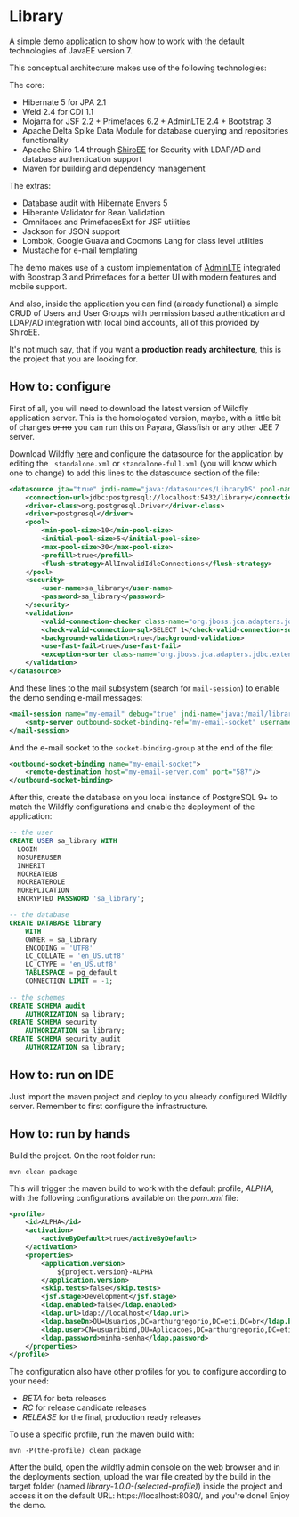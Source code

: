 # Library

A simple demo application to show how to work with the default technologies of JavaEE version 7.

This conceptual architecture makes use of the following technologies:

The core:

- Hibernate 5 for JPA 2.1
- Weld 2.4 for CDI 1.1
- Mojarra for JSF 2.2 + Primefaces 6.2 + AdminLTE 2.4 + Bootstrap 3
- Apache Delta Spike Data Module for database querying and repositories functionality
- Apache Shiro 1.4 through [ShiroEE](https://github.com/arthurgregorio/shiro-ee) for Security with LDAP/AD and database authentication support
- Maven for building and dependency management

The extras:

- Database audit with Hibernate Envers 5
- Hiberante Validator for Bean Validation
- Omnifaces and PrimefacesExt for JSF utilities
- Jackson for JSON support
- Lombok, Google Guava and Coomons Lang for class level utilities
- Mustache for e-mail templating 

The demo makes use of a custom implementation of [AdminLTE](https://adminlte.io/) integrated with Boostrap 3 and Primefaces for a better UI with modern features and mobile support.

And also, inside the application you can find (already functional) a simple CRUD of Users and User Groups with permission based authentication and LDAP/AD integration with local bind accounts, all of this provided by ShiroEE.

It's not much say, that if you want a **production ready architecture**, this is the project that you are looking for.

## How to: configure

First of all, you will need to download the latest version of Wildfly application server. This is the homologated version, maybe, with a little bit of changes ~~or no~~ you can run this on Payara, Glassfish or any other JEE 7 server.

Download Wildfly [here](http://wildfly.org/downloads/) and configure the datasource for the application by editing the ``` standalone.xml``` or ```standalone-full.xml``` (you will know which one to change) to add this lines to the datasource section of the file:

```xml
<datasource jta="true" jndi-name="java:/datasources/LibraryDS" pool-name="LibraryDS" enabled="true" use-ccm="false">
    <connection-url>jdbc:postgresql://localhost:5432/library</connection-url>
    <driver-class>org.postgresql.Driver</driver-class>
    <driver>postgresql</driver>
    <pool>
        <min-pool-size>10</min-pool-size>
        <initial-pool-size>5</initial-pool-size>
        <max-pool-size>30</max-pool-size>
        <prefill>true</prefill>
        <flush-strategy>AllInvalidIdleConnections</flush-strategy>
    </pool>
    <security>
        <user-name>sa_library</user-name>
        <password>sa_library</password>
    </security>
    <validation>
        <valid-connection-checker class-name="org.jboss.jca.adapters.jdbc.extensions.postgres.PostgreSQLValidConnectionChecker"/>
        <check-valid-connection-sql>SELECT 1</check-valid-connection-sql>
        <background-validation>true</background-validation>
        <use-fast-fail>true</use-fast-fail>
        <exception-sorter class-name="org.jboss.jca.adapters.jdbc.extensions.postgres.PostgreSQLExceptionSorter"/>
    </validation>
</datasource>
```

And these lines to the mail subsystem (search for ```mail-session```) to enable the demo sending e-mail messages:

```xml
<mail-session name="my-email" debug="true" jndi-name="java:/mail/library" from="no-reply@my-email-account.com">
    <smtp-server outbound-socket-binding-ref="my-email-socket" username="my@email-account.com" password="my-secret"/>
</mail-session>
```

And the e-mail socket to the ```socket-binding-group``` at the end of the file:

```xml
<outbound-socket-binding name="my-email-socket">
    <remote-destination host="my-email-server.com" port="587"/>
</outbound-socket-binding>
```

After this, create the database on you local instance of PostgreSQL 9+ to match the Wildfly configurations and enable the deployment of the application:

```sql
-- the user
CREATE USER sa_library WITH
  LOGIN
  NOSUPERUSER
  INHERIT
  NOCREATEDB
  NOCREATEROLE
  NOREPLICATION
  ENCRYPTED PASSWORD 'sa_library';

-- the database
CREATE DATABASE library
    WITH 
    OWNER = sa_library
    ENCODING = 'UTF8'
    LC_COLLATE = 'en_US.utf8'
    LC_CTYPE = 'en_US.utf8'
    TABLESPACE = pg_default
    CONNECTION LIMIT = -1;
    
-- the schemes
CREATE SCHEMA audit
    AUTHORIZATION sa_library;
CREATE SCHEMA security
    AUTHORIZATION sa_library;
CREATE SCHEMA security_audit
    AUTHORIZATION sa_library;
```

## How to: run on IDE

Just import the maven project and deploy to you already configured Wildfly server. Remember to first configure the infrastructure.

## How to: run by hands

Build the project. On the root folder run: 

```shell
mvn clean package
```

This will trigger the maven build to work with the default profile, *ALPHA*, with the following configurations available on the *pom.xml* file:

```xml
<profile>
    <id>ALPHA</id>
    <activation>
        <activeByDefault>true</activeByDefault>
    </activation>
    <properties>
        <application.version>
            ${project.version}-ALPHA
        </application.version>
        <skip.tests>false</skip.tests>
        <jsf.stage>Development</jsf.stage>
        <ldap.enabled>false</ldap.enabled>
        <ldap.url>ldap://localhost</ldap.url>
        <ldap.baseDn>OU=Usuarios,DC=arthurgregorio,DC=eti,DC=br</ldap.baseDn>
        <ldap.user>CN=usuaribind,OU=Aplicacoes,DC=arthurgregorio,DC=eti,DC=br</ldap.user>
        <ldap.password>minha-senha</ldap.password>
    </properties>
</profile>
```

The configuration also have other profiles for you to configure according to your need: 

- *BETA* for beta releases
- *RC* for release candidate releases 
- *RELEASE* for the final, production ready releases

To use a specific profile, run the maven build with:

```shell
mvn -P(the-profile) clean package 
```

After the build, open the wildfly admin console on the web browser and in the deployments section, upload the war file created by the build in the target folder (named *library-1.0.0-(selected-profile)*) inside the project and access it on the default URL: https://localhost:8080/, and you're done! Enjoy the demo.

